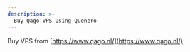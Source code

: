 ```yaml
---
description: >-
  Buy Qago VPS Using Quenero
---
```



Buy VPS from [https://www.qago.nl/](https://www.qago.nl/)
